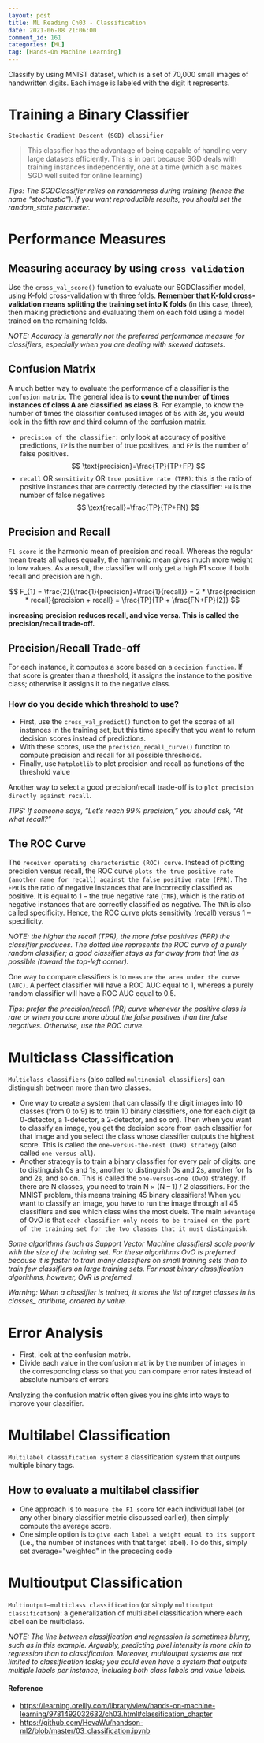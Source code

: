 ```yaml
---
layout: post
title: ML Reading Ch03 - Classification
date: 2021-06-08 21:06:00
comment_id: 161
categories: [ML]
tag: [Hands-On Machine Learning]
---
```


Classify by using MNIST dataset, which is a set of 70,000 small images of handwritten digits. Each image is labeled with the digit it represents.

# Training a Binary Classifier

`Stochastic Gradient Descent (SGD) classifier`

> This classifier has the advantage of being capable of handling very large datasets efficiently. This is in part because SGD deals with training instances independently, one at a time (which also makes SGD well suited for online learning)

*Tips: The SGDClassifier relies on randomness during training (hence the name “stochastic”). If you want reproducible results, you should set the random_state parameter.*

# Performance Measures

## Measuring accuracy by using `cross validation`

Use the `cross_val_score()` function to evaluate our SGDClassifier model, using K-fold cross-validation with three folds. **Remember that K-fold cross-validation means splitting the training set into K folds** (in this case, three), then making predictions and evaluating them on each fold using a model trained on the remaining folds.

*NOTE: Accuracy is generally not the preferred performance measure for classifiers, especially when you are dealing with skewed datasets.*

## Confusion Matrix

A much better way to evaluate the performance of a classifier is the `confusion matrix`. The general idea is to **count the number of times instances of class A are classified as class B**. For example, to know the number of times the classifier confused images of 5s with 3s, you would look in the fifth row and third column of the confusion matrix.

- `precision of the classifier:` only look at accuracy of positive predictions, `TP` is the number of true positives, and `FP` is the number of false positives.
$$
\text{precision}=\frac{TP}{TP+FP}
$$
- `recall` OR `sensitivity` OR `true positive rate (TPR)`: this is the ratio of positive instances that are correctly detected by the classifier: `FN` is the number of false negatives
$$
\text{recall}=\frac{TP}{TP+FN}
$$

## Precision and Recall

`F1 score` is the harmonic mean of precision and recall. Whereas the regular mean treats all values equally, the harmonic mean gives much more weight to low values. As a result, the classifier will only get a high F1 score if both recall and precision are high.

$$
F_{1} = \frac{2}{\frac{1}{precision}+\frac{1}{recall}} = 2 * \frac{precision * recall}{precision + recall} = \frac{TP}{TP + \frac{FN+FP}{2}}
$$

**increasing precision reduces recall, and vice versa. This is called the precision/recall trade-off.**

## Precision/Recall Trade-off

For each instance, it computes a score based on a `decision function`. If that score is greater than a threshold, it assigns the instance to the positive class; otherwise it assigns it to the negative class.

### How do you decide which threshold to use?

- First, use the `cross_val_predict()` function to get the scores of all instances in the training set, but this time specify that you want to return decision scores instead of predictions.
- With these scores, use the `precision_recall_curve()` function to compute precision and recall for all possible thresholds.
- Finally, use `Matplotlib` to plot precision and recall as functions of the threshold value

Another way to select a good precision/recall trade-off is to `plot precision directly against recall`.

*TIPS: If someone says, “Let’s reach 99% precision,” you should ask, “At what recall?”*

## The ROC Curve

The `receiver operating characteristic (ROC) curve`. Instead of plotting precision versus recall, the ROC curve `plots the true positive rate (another name for recall) against the false positive rate (FPR)`. The `FPR` is the ratio of negative instances that are incorrectly classified as positive. It is equal to 1 – the true negative rate (`TNR`), which is the ratio of negative instances that are correctly classified as negative. The `TNR` is also called specificity. Hence, the ROC curve plots sensitivity (recall) versus 1 – specificity.

*NOTE: the higher the recall (TPR), the more false positives (FPR) the classifier produces. The dotted line represents the ROC curve of a purely random classifier; a good classifier stays as far away from that line as possible (toward the top-left corner).*

One way to compare classifiers is to `measure` `the area under the curve (AUC)`. A perfect classifier will have a ROC AUC equal to 1, whereas a purely random classifier will have a ROC AUC equal to 0.5.

*Tips: prefer the precision/recall (PR) curve whenever the positive class is rare or when you care more about the false positives than the false negatives. Otherwise, use the ROC curve.*

# Multiclass Classification

`Multiclass classifiers` (also called `multinomial classifiers`) can distinguish between more than two classes.

- One way to create a system that can classify the digit images into 10 classes (from 0 to 9) is to train 10 binary classifiers, one for each digit (a 0-detector, a 1-detector, a 2-detector, and so on). Then when you want to classify an image, you get the decision score from each classifier for that image and you select the class whose classifier outputs the highest score. This is called the `one-versus-the-rest (OvR) strategy` (also called `one-versus-all`).
- Another strategy is to train a binary classifier for every pair of digits: one to distinguish 0s and 1s, another to distinguish 0s and 2s, another for 1s and 2s, and so on. This is called the `one-versus-one (OvO)` strategy. If there are N classes, you need to train N × (N – 1) / 2 classifiers. For the MNIST problem, this means training 45 binary classifiers! When you want to classify an image, you have to run the image through all 45 classifiers and see which class wins the most duels. The main `advantage` of OvO is that `each classifier only needs to be trained on the part of the training set for the two classes that it must distinguish`.

*Some algorithms (such as Support Vector Machine classifiers) scale poorly with the size of the training set. For these algorithms OvO is preferred because it is faster to train many classifiers on small training sets than to train few classifiers on large training sets. For most binary classification algorithms, however, OvR is preferred.*

*Warning: When a classifier is trained, it stores the list of target classes in its classes_ attribute, ordered by value.*

# Error Analysis

- First, look at the confusion matrix.
- Divide each value in the confusion matrix by the number of images in the corresponding class so that you can compare error rates instead of absolute numbers of errors

Analyzing the confusion matrix often gives you insights into ways to improve your classifier.

# Multilabel Classification

`Multilabel classification system`: a classification system that outputs multiple binary tags.

## How to evaluate a multilabel classifier

- One approach is to `measure the F1 score` for each individual label (or any other binary classifier metric discussed earlier), then simply compute the average score.
- One simple option is to `give each label a weight equal to its support` (i.e., the number of instances with that target label). To do this, simply set average="weighted" in the preceding code

# Multioutput Classification

`Multioutput–multiclass classification` (or simply `multioutput classification`): a generalization of multilabel classification where each label can be multiclass.

*NOTE: The line between classification and regression is sometimes blurry, such as in this example. Arguably, predicting pixel intensity is more akin to regression than to classification. Moreover, multioutput systems are not limited to classification tasks; you could even have a system that outputs multiple labels per instance, including both class labels and value labels.*

#### Reference

- <https://learning.oreilly.com/library/view/hands-on-machine-learning/9781492032632/ch03.html#classification_chapter>
- https://github.com/HevaWu/handson-ml2/blob/master/03_classification.ipynb
